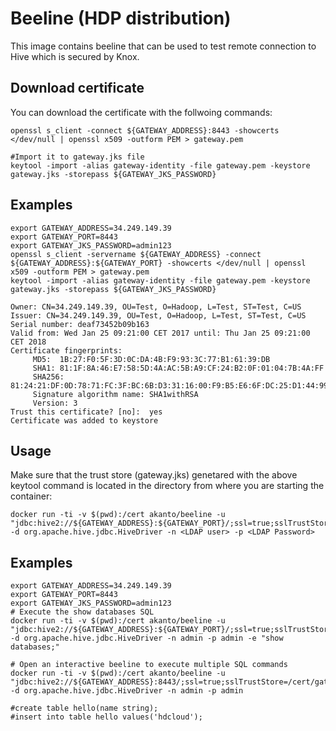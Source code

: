 # Beeline (HDP distribution)

This image contains beeline that can be used to test remote connection to Hive  which is secured by Knox. 

## Download certificate

You can download the certificate with the follwoing commands:
```
openssl s_client -connect ${GATEWAY_ADDRESS}:8443 -showcerts </dev/null | openssl x509 -outform PEM > gateway.pem

#Import it to gateway.jks file
keytool -import -alias gateway-identity -file gateway.pem -keystore gateway.jks -storepass ${GATEWAY_JKS_PASSWORD}
```

## Examples
```
export GATEWAY_ADDRESS=34.249.149.39
export GATEWAY_PORT=8443
export GATEWAY_JKS_PASSWORD=admin123
openssl s_client -servername ${GATEWAY_ADDRESS} -connect  ${GATEWAY_ADDRESS}:${GATEWAY_PORT} -showcerts </dev/null | openssl x509 -outform PEM > gateway.pem
keytool -import -alias gateway-identity -file gateway.pem -keystore gateway.jks -storepass ${GATEWAY_JKS_PASSWORD}

Owner: CN=34.249.149.39, OU=Test, O=Hadoop, L=Test, ST=Test, C=US
Issuer: CN=34.249.149.39, OU=Test, O=Hadoop, L=Test, ST=Test, C=US
Serial number: deaf73452b09b163
Valid from: Wed Jan 25 09:21:00 CET 2017 until: Thu Jan 25 09:21:00 CET 2018
Certificate fingerprints:
	 MD5:  1B:27:F0:5F:3D:0C:DA:4B:F9:93:3C:77:B1:61:39:DB
	 SHA1: 81:1F:8A:46:E7:58:5D:4A:AC:5B:A9:CF:24:B2:0F:01:04:7B:4A:FF
	 SHA256: 81:24:21:DF:0D:78:71:FC:3F:BC:6B:D3:31:16:00:F9:B5:E6:6F:DC:25:D1:44:99:FB:42:B1:D2:E9:96:FE:DE
	 Signature algorithm name: SHA1withRSA
	 Version: 3
Trust this certificate? [no]:  yes
Certificate was added to keystore

```

## Usage
Make sure that the trust store (gateway.jks) genetared with the above keytool command is located in the directory from where you are starting the container:

```
docker run -ti -v $(pwd):/cert akanto/beeline -u "jdbc:hive2://${GATEWAY_ADDRESS}:${GATEWAY_PORT}/;ssl=true;sslTrustStore=/cert/gateway.jks;trustStorePassword=${GATEWAY_JKS_PASSWORD};transportMode=http;httpPath=gateway/hdc/hive" -d org.apache.hive.jdbc.HiveDriver -n <LDAP user> -p <LDAP Password>
```

## Examples
```
export GATEWAY_ADDRESS=34.249.149.39
export GATEWAY_PORT=8443
export GATEWAY_JKS_PASSWORD=admin123
# Execute the show databases SQL
docker run -ti -v $(pwd):/cert akanto/beeline -u "jdbc:hive2://${GATEWAY_ADDRESS}:${GATEWAY_PORT}/;ssl=true;sslTrustStore=/cert/gateway.jks;trustStorePassword=${GATEWAY_JKS_PASSWORD};transportMode=http;httpPath=gateway/hdc/hive" -d org.apache.hive.jdbc.HiveDriver -n admin -p admin -e "show databases;"

# Open an interactive beeline to execute multiple SQL commands
docker run -ti -v $(pwd):/cert akanto/beeline -u "jdbc:hive2://${GATEWAY_ADDRESS}:8443/;ssl=true;sslTrustStore=/cert/gateway.jks;trustStorePassword=${GATEWAY_JKS_PASSWORD};transportMode=http;httpPath=gateway/hdc/hive" -d org.apache.hive.jdbc.HiveDriver -n admin -p admin

#create table hello(name string);
#insert into table hello values('hdcloud');
```